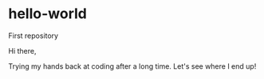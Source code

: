 # hello-world
First repository

Hi there,

Trying my hands back at coding after a long time. Let's see where I end up!
